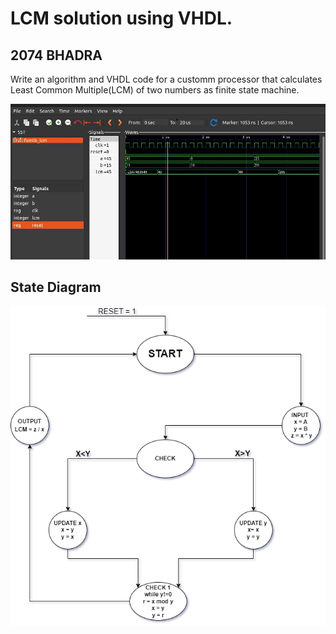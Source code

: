 <h1>LCM solution using VHDL.</h1>
<h2>2074 BHADRA</h2>
<p>Write an algorithm and VHDL code for a customm processor that calculates Least Common Multiple(LCM) of two numbers as finite state machine.</p>
<img src="./LCM.jpg" alt="LCM of two numbers." />
<h2>State Diagram</h2>
<img src="./../stateDiagram/lcmState.png" alt="State Diagram for GCD" />
